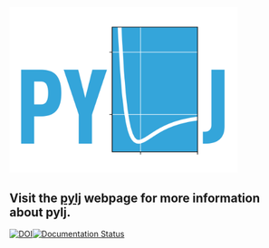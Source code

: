 <a href="http://pythoninchemistry.org/pylj"><img src="https://github.com/arm61/pylj/blob/master/logo/logo.png?raw=true" width= "80%"/></a>

## Visit the [pylj](http://pythoninchemistry.org/pylj) webpage for more information about pylj. 

<p><a href="https://zenodo.org/badge/latestdoi/119863480"><img src="https://zenodo.org/badge/119863480.svg" alt="DOI"></a><a href='http://pylj.readthedocs.io/en/latest/?badge=latest'><img src='https://readthedocs.org/projects/pylj/badge/?version=latest' alt='Documentation Status' /></a></p>

